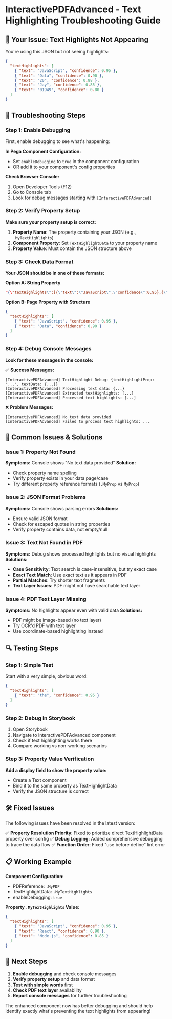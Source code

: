 # InteractivePDFAdvanced - Text Highlighting Troubleshooting Guide

## 🚨 **Your Issue: Text Highlights Not Appearing**

You're using this JSON but not seeing highlights:
```json
{
  "textHighlights": [
    { "text": "JavaScript", "confidence": 0.95 },
    { "text": "Data", "confidence": 0.90 },
    { "text": "20", "confidence": 0.88 },
    { "text": "Jay", "confidence": 0.85 },
    { "text": "01949", "confidence": 0.80 }
  ]
}
```

## 🔧 **Troubleshooting Steps**

### **Step 1: Enable Debugging**
First, enable debugging to see what's happening:

**In Pega Component Configuration:**
- Set `enableDebugging` to `true` in the component configuration
- OR add it to your component's config properties

**Check Browser Console:**
1. Open Developer Tools (F12)
2. Go to Console tab  
3. Look for debug messages starting with `[InteractivePDFAdvanced]`

### **Step 2: Verify Property Setup**

**Make sure your property setup is correct:**

1. **Property Name**: The property containing your JSON (e.g., `.MyTextHighlights`)
2. **Component Property**: Set `TextHighlightData` to your property name
3. **Property Value**: Must contain the JSON structure above

### **Step 3: Check Data Format**

**Your JSON should be in one of these formats:**

**Option A: String Property**
```json
"{\"textHighlights\":[{\"text\":\"JavaScript\",\"confidence\":0.95},{\"text\":\"Data\",\"confidence\":0.90}]}"
```

**Option B: Page Property with Structure**
```json
{
  "textHighlights": [
    { "text": "JavaScript", "confidence": 0.95 },
    { "text": "Data", "confidence": 0.90 }
  ]
}
```

### **Step 4: Debug Console Messages**

**Look for these messages in the console:**

✅ **Success Messages:**
```
[InteractivePDFAdvanced] TextHighlight Debug: {textHighlightProp: "...", textData: {...}}
[InteractivePDFAdvanced] Processing text data: {...}
[InteractivePDFAdvanced] Extracted textHighlights: [...]
[InteractivePDFAdvanced] Processed text highlights: [...]
```

❌ **Problem Messages:**
```
[InteractivePDFAdvanced] No text data provided
[InteractivePDFAdvanced] Failed to process text highlights: ...
```

## 🎯 **Common Issues & Solutions**

### **Issue 1: Property Not Found**
**Symptoms:** Console shows "No text data provided"
**Solution:** 
- Check property name spelling
- Verify property exists in your data page/case
- Try different property reference formats (`.MyProp` vs `MyProp`)

### **Issue 2: JSON Format Problems**
**Symptoms:** Console shows parsing errors
**Solutions:**
- Ensure valid JSON format
- Check for escaped quotes in string properties
- Verify property contains data, not empty/null

### **Issue 3: Text Not Found in PDF**
**Symptoms:** Debug shows processed highlights but no visual highlights
**Solutions:**
- **Case Sensitivity**: Text search is case-insensitive, but try exact case
- **Exact Text Match**: Use exact text as it appears in PDF
- **Partial Matches**: Try shorter text fragments
- **Text Layer Issues**: PDF might not have searchable text layer

### **Issue 4: PDF Text Layer Missing**
**Symptoms:** No highlights appear even with valid data
**Solutions:**
- PDF might be image-based (no text layer)
- Try OCR'd PDF with text layer
- Use coordinate-based highlighting instead

## 🔍 **Testing Steps**

### **Step 1: Simple Test**
Start with a very simple, obvious word:
```json
{
  "textHighlights": [
    { "text": "the", "confidence": 0.95 }
  ]
}
```

### **Step 2: Debug in Storybook**
1. Open Storybook
2. Navigate to InteractivePDFAdvanced component
3. Check if text highlighting works there
4. Compare working vs non-working scenarios

### **Step 3: Property Value Verification**
**Add a display field to show the property value:**
- Create a Text component
- Bind it to the same property as TextHighlightData
- Verify the JSON structure is correct

## 🛠 **Fixed Issues**

The following issues have been resolved in the latest version:

✅ **Property Resolution Priority**: Fixed to prioritize direct TextHighlightData property over config
✅ **Debug Logging**: Added comprehensive debugging to trace the data flow
✅ **Function Order**: Fixed "use before define" lint error

## 📋 **Working Example**

**Component Configuration:**
- PDFReference: `.MyPDF`
- TextHighlightData: `.MyTextHighlights`  
- enableDebugging: `true`

**Property `.MyTextHighlights` Value:**
```json
{
  "textHighlights": [
    { "text": "JavaScript", "confidence": 0.95 },
    { "text": "React", "confidence": 0.90 },
    { "text": "Node.js", "confidence": 0.85 }
  ]
}
```

## 🚀 **Next Steps**

1. **Enable debugging** and check console messages
2. **Verify property setup** and data format
3. **Test with simple words** first
4. **Check PDF text layer** availability
5. **Report console messages** for further troubleshooting

The enhanced component now has better debugging and should help identify exactly what's preventing the text highlights from appearing!